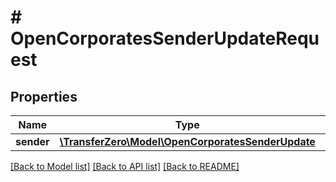 # # OpenCorporatesSenderUpdateRequest

## Properties

Name | Type | Description | Notes
------------ | ------------- | ------------- | -------------
**sender** | [**\TransferZero\Model\OpenCorporatesSenderUpdate**](OpenCorporatesSenderUpdate.md) |  | [optional] 

[[Back to Model list]](../../README.md#documentation-for-models) [[Back to API list]](../../README.md#documentation-for-api-endpoints) [[Back to README]](../../README.md)


